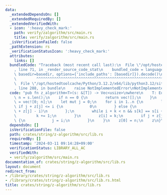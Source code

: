 ```yaml
---
data:
  _extendedDependsOn: []
  _extendedRequiredBy: []
  _extendedVerifiedWith:
  - icon: ':heavy_check_mark:'
    path: verify/zalgorithm/src/main.rs
    title: verify/zalgorithm/src/main.rs
  _isVerificationFailed: false
  _pathExtension: rs
  _verificationStatusIcon: ':heavy_check_mark:'
  attributes:
    links: []
  bundledCode: "Traceback (most recent call last):\n  File \"/opt/hostedtoolcache/Python/3.12.2/x64/lib/python3.12/site-packages/onlinejudge_verify/documentation/build.py\"\
    , line 71, in _render_source_code_stat\n    bundled_code = language.bundle(stat.path,\
    \ basedir=basedir, options={'include_paths': [basedir]}).decode()\n          \
    \         ^^^^^^^^^^^^^^^^^^^^^^^^^^^^^^^^^^^^^^^^^^^^^^^^^^^^^^^^^^^^^^^^^^^^^^^^^^^^^^^^^\n\
    \  File \"/opt/hostedtoolcache/Python/3.12.2/x64/lib/python3.12/site-packages/onlinejudge_verify/languages/rust.py\"\
    , line 288, in bundle\n    raise NotImplementedError\nNotImplementedError\n"
  code: "pub fn z_algorithm<T>(s: &[T]) -> Vec<usize>\nwhere\n    T: Eq,\n{\n    let\
    \ n = s.len();\n    if n == 0 {\n        return vec![];\n    }\n    let mut z\
    \ = vec![0; n];\n    let mut j = 0;\n    for i in 1..n {\n        let mut k =\
    \ if j + z[j] <= i {\n            0\n        } else {\n            z[i - j].min(j\
    \ + z[j] - i)\n        };\n        while i + k < n && s[k] == s[i + k] {\n   \
    \         k += 1;\n        }\n        z[i] = k;\n        if j + z[j] < i + z[i]\
    \ {\n            j = i;\n        }\n    }\n    z[0] = n;\n    z\n}\n"
  dependsOn: []
  isVerificationFile: false
  path: crates/string/z-algorithm/src/lib.rs
  requiredBy: []
  timestamp: '2024-03-11 09:14:28+09:00'
  verificationStatus: LIBRARY_ALL_AC
  verifiedWith:
  - verify/zalgorithm/src/main.rs
documentation_of: crates/string/z-algorithm/src/lib.rs
layout: document
redirect_from:
- /library/crates/string/z-algorithm/src/lib.rs
- /library/crates/string/z-algorithm/src/lib.rs.html
title: crates/string/z-algorithm/src/lib.rs
---
```

